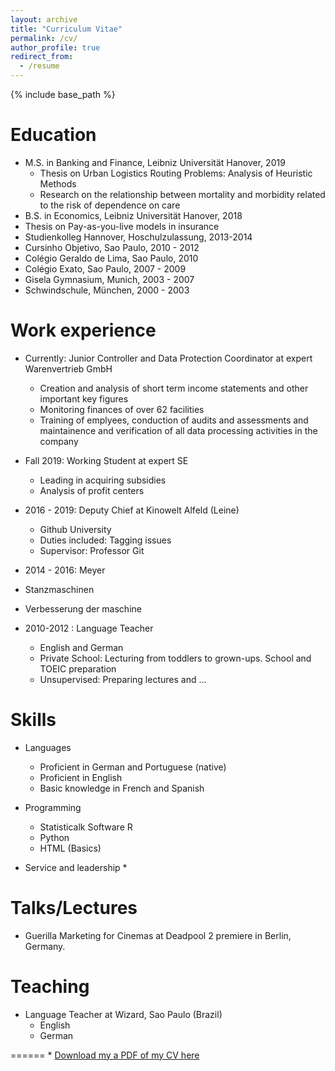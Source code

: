 ```yaml
---
layout: archive
title: "Curriculum Vitae"
permalink: /cv/
author_profile: true
redirect_from:
  - /resume
---
```

{% include base_path %}

Education
======
* M.S. in Banking and Finance, Leibniz Universität Hanover, 2019
  * Thesis on Urban Logistics Routing Problems: Analysis of Heuristic Methods
  * Research on the relationship between mortality and morbidity related to the risk of dependence on care
 * B.S. in Economics, Leibniz Universität Hanover, 2018
  * Thesis on Pay-as-you-live models in insurance
 * Studienkolleg Hannover, Hoschulzulassung, 2013-2014
 * Cursinho Objetivo, Sao Paulo, 2010 - 2012
 * Colégio Geraldo de Lima, Sao Paulo, 2010
 * Colégio Exato, Sao Paulo, 2007 - 2009
 * Gisela Gymnasium, Munich, 2003 - 2007
 * Schwindschule, München, 2000 - 2003

Work experience
======
* Currently: Junior Controller and Data Protection Coordinator at expert Warenvertrieb GmbH
  * Creation and analysis of short term income statements and other important key figures
  * Monitoring finances of over 62 facilities
  * Training of emplyees, conduction of audits and assessments and maintainence and verification of all data processing activities in the company
  
* Fall 2019: Working Student at expert SE
  * Leading in acquiring subsidies 
  * Analysis of profit centers
  
* 2016 - 2019: Deputy Chief at Kinowelt Alfeld (Leine)
  * Github University
  * Duties included: Tagging issues
  * Supervisor: Professor Git
  
 * 2014 - 2016: Meyer
  * Stanzmaschinen
  * Verbesserung der maschine

* 2010-2012 : Language Teacher 
  * English and German
  * Private School: Lecturing from toddlers to grown-ups. School and TOEIC preparation
  * Unsupervised: Preparing lectures and ...

 
  
Skills
======
* Languages
  * Proficient in German and Portuguese (native)
  * Proficient in English 
  * Basic knowledge in French and Spanish
  
* Programming
  * Statisticalk Software R
  * Python
  * HTML (Basics)
  
* Service and leadership
  *

  
Talks/Lectures
======
  * Guerilla Marketing for Cinemas at Deadpool 2 premiere in Berlin, Germany.
  
Teaching
======
* Language Teacher at Wizard, Sao Paulo (Brazil)
  * English
  * German
  
======
* 
[Download my a PDF of my CV here](http://jonathanigler.github.io/files/CV_JonathanIgler.pdf)
